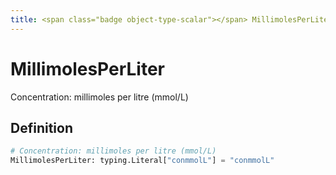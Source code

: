 ```yaml
---
title: <span class="badge object-type-scalar"></span> MillimolesPerLiter
---
```

# <span class="badge object-type-scalar"></span> MillimolesPerLiter

Concentration: millimoles per litre (mmol/L)

## Definition

```python
# Concentration: millimoles per litre (mmol/L)
MillimolesPerLiter: typing.Literal["conmmolL"] = "conmmolL"
```
